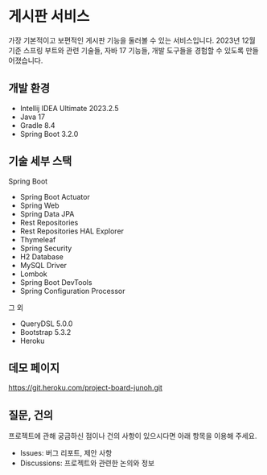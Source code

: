 # 게시판 서비스

가장 기본적이고 보편적인 게시판 기능을 둘러볼 수 있는 서비스입니다. 2023년 12월 기준 스프링 부트와 관련 기술들, 자바 17 기능들, 개발 도구들을 경험할 수 있도록 만들어졌습니다.

## 개발 환경

* Intellij IDEA Ultimate 2023.2.5
* Java 17
* Gradle 8.4
* Spring Boot 3.2.0

## 기술 세부 스택

Spring Boot

* Spring Boot Actuator
* Spring Web
* Spring Data JPA
* Rest Repositories
* Rest Repositories HAL Explorer
* Thymeleaf
* Spring Security
* H2 Database
* MySQL Driver
* Lombok
* Spring Boot DevTools
* Spring Configuration Processor

그 외

* QueryDSL 5.0.0
* Bootstrap 5.3.2
* Heroku

## 데모 페이지

https://git.heroku.com/project-board-junoh.git

## 질문, 건의

프로젝트에 관해 궁금하신 점이나 건의 사항이 있으시다면 아래 항목을 이용해 주세요.

* Issues: 버그 리포트, 제안 사항
* Discussions: 프로젝트와 관련한 논의와 정보
